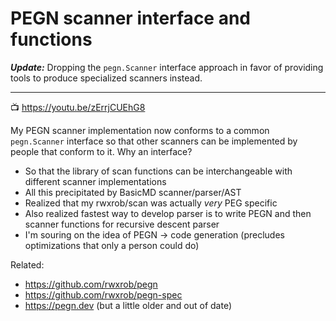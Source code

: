 # PEGN scanner interface and functions

***Update:*** Dropping the `pegn.Scanner` interface approach in favor of providing tools to produce specialized scanners instead.

----

📺 <https://youtu.be/zErrjCUEhG8>

My PEGN scanner implementation now conforms to a common `pegn.Scanner` interface so that other scanners can be implemented by people that conform to it. Why an interface?

* So that the library of scan functions can be interchangeable with
  different scanner implementations
* All this precipitated by BasicMD scanner/parser/AST
* Realized that my rwxrob/scan was actually *very* PEG specific
* Also realized fastest way to develop parser is to write PEGN and then
  scanner functions for recursive descent parser
* I'm souring on the idea of PEGN -> code generation (precludes
  optimizations that only a person could do)

Related:

* <https://github.com/rwxrob/pegn>
* <https://github.com/rwxrob/pegn-spec>
* <https://pegn.dev> (but a little older and out of date)
